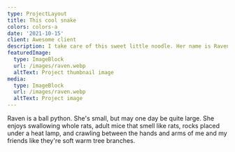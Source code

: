 ```yaml
---
type: ProjectLayout
title: This cool snake
colors: colors-a
date: '2021-10-15'
client: Awesome client
description: I take care of this sweet little noodle. Her name is Raven.
featuredImage:
  type: ImageBlock
  url: /images/raven.webp
  altText: Project thumbnail image
media:
  type: ImageBlock
  url: /images/raven.webp
  altText: Project image
---
```

Raven is a ball python. She's small, but may one day be quite large. She enjoys swallowing whole rats, adult mice that smell like rats, rocks placed under a heat lamp, and crawling between the hands and arms of me and my friends like they're soft warm tree branches.
